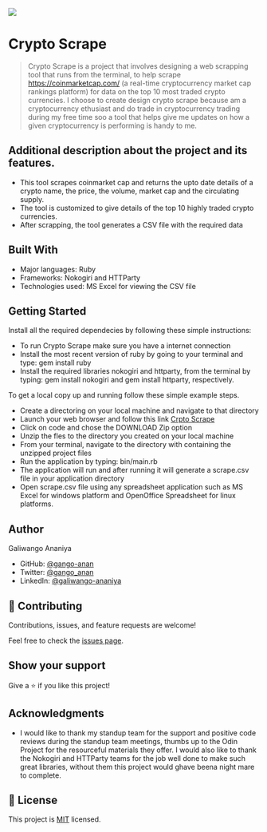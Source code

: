 ![](https://img.shields.io/badge/Microverse-blueviolet)

# Crypto Scrape

> Crypto Scrape is a project that involves designing a web scrapping tool that runs from the terminal, to help scrape https://coinmarketcap.com/ (a real-time cryptocurrency market cap rankings platform)
for data on the top 10 most traded crypto currencies. I choose to create design crypto scrape because am a cryptocurrency ethusiast and do trade in cryptocurrency 
trading during my free time soo a tool that helps give me updates on how a given cryptocurrency is performing is handy to me.

## Additional description about the project and its features.
- This tool scrapes coinmarket cap and returns the upto date details of a crypto name, the price, the volume, market cap and the circulating supply.
- The tool is customized to give details of the top 10 highly traded crypto currencies.
- After scrapping, the tool generates a CSV file with the required data

## Built With

- Major languages: Ruby
- Frameworks: Nokogiri and HTTParty
- Technologies used: MS Excel for viewing the CSV file

## Getting Started
Install all the required dependecies by following these simple instructions:
- To run Crypto Scrape make sure you have a internet connection
- Install the most recent version of ruby by going to your terminal and type: gem install ruby
- Install the required libraries nokogiri and httparty, from the terminal by typing: gem install nokogiri and gem install httparty, respectively.

To get a local copy up and running follow these simple example steps.
- Create a directoring on your local machine and navigate to that directory
- Launch your web browser and follow this link [Crpto Scrape](https://github.com/gango-anan/crypto-scraper/tree/develop)
- Click on code and chose the DOWNLOAD Zip option
- Unzip the fles to the directory you created on your local machine
- From your terminal, navigate to the directory with containing the unzipped project files
- Run the application by typing: bin/main.rb
- The application will run and after running it will generate a scrape.csv file in your application directory
- Open scrape.csv file using any spreadsheet application such as MS Excel for windows platform and OpenOffice Spreadsheet for linux platforms.


## Author

Galiwango Ananiya

- GitHub: [@gango-anan](https://github.com/gango-anan) 
- Twitter: [@gango_anan](https://twitter.com/gango_anan) 
- LinkedIn: [@galiwango-ananiya](https://www.linkedin.com/in/galiwango-ananiya-0800821b4/) 

## 🤝 Contributing

Contributions, issues, and feature requests are welcome!

Feel free to check the [issues page](https://github.com/gango-anan/crypto-scraper/issues).

## Show your support

Give a ⭐️ if you like this project!

## Acknowledgments

- I would like to thank my standup team for the support and positive code reviews during the standup team meetings, thumbs up to the Odin Project for the resourceful 
materials they offer. I would also like to thank the Nokogiri and HTTParty teams for the job well done to make such great libraries, without them this project would ghave beena night mare to complete.


## 📝 License

This project is [MIT](https://github.com/gango-anan/crypto-scraper/blob/develop/LICENSE) licensed.